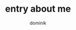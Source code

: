 ---
title: entry about me
slug: entry-about-me-1
createdAt: 2023-11-16
thought: This is a description for the entry about me
type: thought
author: dominik
---